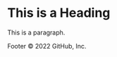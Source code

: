 <!DOCTYOE html>
<html lang="vi_VN">
<heat>
<title></title>
</heat>
<body>

<h1>This is a Heading</h1>
<p>This is a paragraph.</p>

</body>
</html>
Footer
© 2022 GitHub, Inc.
